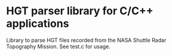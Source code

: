 # HGT parser library for C/C++ applications

Library to parse HGT files recorded from the NASA Shuttle Radar Topography Mission.
See test.c for usage.
